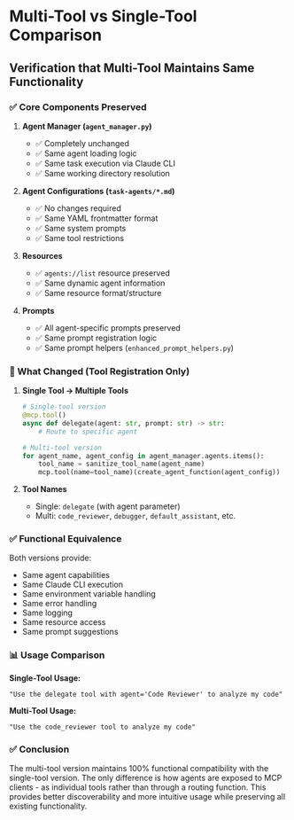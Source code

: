 # Multi-Tool vs Single-Tool Comparison

## Verification that Multi-Tool Maintains Same Functionality

### ✅ Core Components Preserved

1. **Agent Manager (`agent_manager.py`)**
   - ✅ Completely unchanged
   - ✅ Same agent loading logic
   - ✅ Same task execution via Claude CLI
   - ✅ Same working directory resolution

2. **Agent Configurations (`task-agents/*.md`)**
   - ✅ No changes required
   - ✅ Same YAML frontmatter format
   - ✅ Same system prompts
   - ✅ Same tool restrictions

3. **Resources**
   - ✅ `agents://list` resource preserved
   - ✅ Same dynamic agent information
   - ✅ Same resource format/structure

4. **Prompts**
   - ✅ All agent-specific prompts preserved
   - ✅ Same prompt registration logic
   - ✅ Same prompt helpers (`enhanced_prompt_helpers.py`)

### 🔄 What Changed (Tool Registration Only)

1. **Single Tool → Multiple Tools**
   ```python
   # Single-tool version
   @mcp.tool()
   async def delegate(agent: str, prompt: str) -> str:
       # Route to specific agent
   
   # Multi-tool version
   for agent_name, agent_config in agent_manager.agents.items():
       tool_name = sanitize_tool_name(agent_name)
       mcp.tool(name=tool_name)(create_agent_function(agent_config))
   ```

2. **Tool Names**
   - Single: `delegate` (with agent parameter)
   - Multi: `code_reviewer`, `debugger`, `default_assistant`, etc.

### ✅ Functional Equivalence

Both versions provide:
- Same agent capabilities
- Same Claude CLI execution
- Same environment variable handling
- Same error handling
- Same logging
- Same resource access
- Same prompt suggestions

### 📊 Usage Comparison

**Single-Tool Usage:**
```
"Use the delegate tool with agent='Code Reviewer' to analyze my code"
```

**Multi-Tool Usage:**
```
"Use the code_reviewer tool to analyze my code"
```

### ✅ Conclusion

The multi-tool version maintains 100% functional compatibility with the single-tool version. The only difference is how agents are exposed to MCP clients - as individual tools rather than through a routing function. This provides better discoverability and more intuitive usage while preserving all existing functionality.